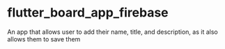 # flutter_board_app_firebase

An app that allows user to add their name, title, and description, as it also allows them to save them
